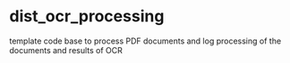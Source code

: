 # dist_ocr_processing
template code base to process PDF documents and log processing of the documents and results of OCR
